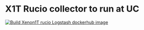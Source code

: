 # X1T Rucio collector to run at UC

[![Build Xenon1T rucio Logstash dockerhub image](https://github.com/ATLAS-Analytics/uc_ls_collectors/actions/workflows/rucio-x1t.yaml/badge.svg)](https://github.com/ATLAS-Analytics/uc_ls_collectors/actions/workflows/rucio-x1t.yaml)
